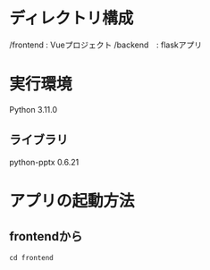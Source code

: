 # ディレクトリ構成
/frontend : Vueプロジェクト
/backend　: flaskアプリ

# 実行環境
Python 3.11.0
## ライブラリ
python-pptx 0.6.21

# アプリの起動方法
## frontendから
````
cd frontend
````